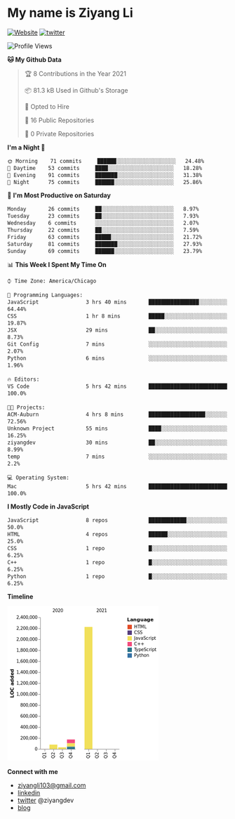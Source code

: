 # My name is Ziyang Li
[![Website](https://img.shields.io/website?down_color=red&down_message=offline&up_color=success&up_message=online&url=https%3A%2F%2Fziyang.dev)](https://ziyang.dev)
[![twitter](https://img.shields.io/badge/twitter-%40ziyangdev-blue?style=social&logo=twitter)](https://twitter.com/ziyangdev)

<!--START_SECTION:waka-->
![Profile Views](http://img.shields.io/badge/Profile%20Views-20-blue)

**🐱 My Github Data** 

> 🏆 8 Contributions in the Year 2021
 > 
> 📦 81.3 kB Used in Github's Storage 
 > 
> 💼 Opted to Hire
 > 
> 📜 16 Public Repositories 
 > 
> 🔑 0 Private Repositories  
 > 
**I'm a Night 🦉** 

```text
🌞 Morning    71 commits     ██████░░░░░░░░░░░░░░░░░░░   24.48% 
🌆 Daytime    53 commits     ████░░░░░░░░░░░░░░░░░░░░░   18.28% 
🌃 Evening    91 commits     ███████░░░░░░░░░░░░░░░░░░   31.38% 
🌙 Night      75 commits     ██████░░░░░░░░░░░░░░░░░░░   25.86%

```
📅 **I'm Most Productive on Saturday** 

```text
Monday       26 commits     ██░░░░░░░░░░░░░░░░░░░░░░░   8.97% 
Tuesday      23 commits     ██░░░░░░░░░░░░░░░░░░░░░░░   7.93% 
Wednesday    6 commits      ░░░░░░░░░░░░░░░░░░░░░░░░░   2.07% 
Thursday     22 commits     ██░░░░░░░░░░░░░░░░░░░░░░░   7.59% 
Friday       63 commits     █████░░░░░░░░░░░░░░░░░░░░   21.72% 
Saturday     81 commits     ███████░░░░░░░░░░░░░░░░░░   27.93% 
Sunday       69 commits     ██████░░░░░░░░░░░░░░░░░░░   23.79%

```


📊 **This Week I Spent My Time On** 

```text
⌚︎ Time Zone: America/Chicago

💬 Programming Languages: 
JavaScript               3 hrs 40 mins       ████████████████░░░░░░░░░   64.44% 
CSS                      1 hr 8 mins         █████░░░░░░░░░░░░░░░░░░░░   19.87% 
JSX                      29 mins             ██░░░░░░░░░░░░░░░░░░░░░░░   8.73% 
Git Config               7 mins              ░░░░░░░░░░░░░░░░░░░░░░░░░   2.07% 
Python                   6 mins              ░░░░░░░░░░░░░░░░░░░░░░░░░   1.96%

🔥 Editors: 
VS Code                  5 hrs 42 mins       █████████████████████████   100.0%

🐱‍💻 Projects: 
ACM-Auburn               4 hrs 8 mins        ██████████████████░░░░░░░   72.56% 
Unknown Project          55 mins             ████░░░░░░░░░░░░░░░░░░░░░   16.25% 
ziyangdev                30 mins             ██░░░░░░░░░░░░░░░░░░░░░░░   8.99% 
temp                     7 mins              ░░░░░░░░░░░░░░░░░░░░░░░░░   2.2%

💻 Operating System: 
Mac                      5 hrs 42 mins       █████████████████████████   100.0%

```

**I Mostly Code in JavaScript** 

```text
JavaScript               8 repos             ████████████░░░░░░░░░░░░░   50.0% 
HTML                     4 repos             ██████░░░░░░░░░░░░░░░░░░░   25.0% 
CSS                      1 repo              █░░░░░░░░░░░░░░░░░░░░░░░░   6.25% 
C++                      1 repo              █░░░░░░░░░░░░░░░░░░░░░░░░   6.25% 
Python                   1 repo              █░░░░░░░░░░░░░░░░░░░░░░░░   6.25%

```


**Timeline**

![Chart not found](https://raw.githubusercontent.com/Ziyangll/Ziyangll/master/charts/bar_graph.png) 


<!--END_SECTION:waka-->

**Connect with me**
- ziyangli103@gmail.com
- [linkedin](https://www.linkedin.com/in/ziyangg/)
- [twitter](https://twitter.com/ziyangdev) @ziyangdev
- [blog](https://ziyangll.github.io/blog/)
